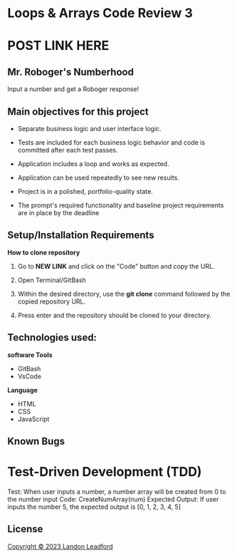 # Loops & Arrays Code Review 3

# POST LINK HERE

## Mr. Roboger's Numberhood

Input a number and get a Roboger response!

## Main objectives for this project

- Separate business logic and user interface logic.

- Tests are included for each business logic behavior and code is committed after each test passes.

- Application includes a loop and works as expected.

- Application can be used repeatedly to see new results.

- Project is in a polished, portfolio-quality state.

- The prompt's required functionality and baseline project requirements are in place by the deadline

## Setup/Installation Requirements

**How to clone repository**

1. Go to 
**NEW LINK**
and click on the "Code" button and copy the URL.

2. Open Terminal/GitBash

3. Within the desired directory, use the **git clone** command followed by the copied repository URL.

4. Press enter and the repository should be cloned to your directory.



## Technologies used:

**software Tools**
- GitBash
- VsCode

**Language**
- HTML
- CSS
- JavaScript

## Known Bugs

# Test-Driven Development (TDD)


Test: When user inputs a number, a number array will be created from 0 to the number input
Code: CreateNumArray(num) 
Expected Output: If user inputs the number 5, the expected output is [0, 1, 2, 3, 4, 5]



## License
[Copyright © 2023 Landon Leadford](LICENSE.txt)
